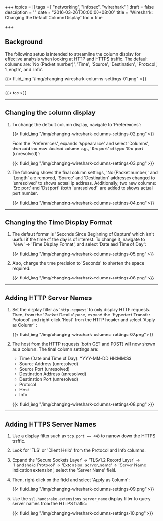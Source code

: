 +++
topics = []
tags = [ "networking", "infosec", "wireshark" ]
draft = false
description = ""
date = "2016-03-26T00:00:00+08:00"
title = "Wireshark: Changing the Default Column Display"
toc = true

+++

## Background

The following setup is intended to streamline the column display for effective analysis when looking at HTTP and HTTPS traffic. The default columns are: 'No (Packet number)', 'Time', 'Source', 'Destination', 'Protocol', 'Length', and 'Info'.

{{< fluid_img "/img/changing-wireshark-columns-settings-01.png" >}}


---
{{< toc >}}


---
## Changing the column display

1. To change the default column display, navigate to 'Preferences':

    {{< fluid_img "/img/changing-wireshark-columns-settings-02.png" >}}

    From the 'Preferences', expands 'Appearance' and select 'Columns', then add the new desired column e.g., 'Src port' of type 'Src port (unresolved)':

    {{< fluid_img "/img/changing-wireshark-columns-settings-03.png" >}}

2. The following shows the final column settings, 'No (Packet number)' and 'Length' are removed, 'Source' and 'Destination' addresses changed to 'unresolved' to shows actual ip address. Additionally, two new columns: 'Src port' and 'Dst port' (both 'unresolved') are added to shows actual port number.

    {{< fluid_img "/img/changing-wireshark-columns-settings-04.png" >}}


---
## Changing the Time Display Format

1. The default format is 'Seconds Since Beginning of Capture' which isn't useful if the time of the day is of interest. To change it, navigate to 'View' &rarr; 'Time Display Format', and select  'Date and Time of Day':

    {{< fluid_img "/img/changing-wireshark-columns-settings-05.png" >}}

2. Also, change the time precision to 'Seconds' to shorten the space required:

    {{< fluid_img "/img/changing-wireshark-columns-settings-06.png" >}}


---  
## Adding HTTP Server Names

1. Set the display filter as &apos;`http.request`&apos; to only display HTTP requests. Then, from the 'Packet Details' pane, expand the 'Hypertext Transfer Protocol' and right-click 'Host' from the HTTP header and select 'Apply as Column' :

    {{< fluid_img "/img/changing-wireshark-columns-settings-07.png" >}}

2. The host from the HTTP requests (both GET and POST) will now shown as a column. The final column settings are:

    * Time (Date and Time of Day): YYYY-MM-DD HH:MM:SS
    * Source Address (unresolved)
    * Source Port (unresolved)
    * Destination Address (unresolved)
    * Destination Port (unresolved)
    * Protocol
    * Host
    * Info

    {{< fluid_img "/img/changing-wireshark-columns-settings-08.png" >}}


---
## Adding HTTPS Server Names

1. Use a display filter such as `tcp.port == 443` to narrow down the HTTPS traffic.

2. Look for 'TLS' or 'Client Hello' from the Protocol and Info columns.

3. Expand the 'Secure Sockets Layer' &rarr; 'TLSv1.2 Record Layer' &rarr; 'Handshake Protocol' &rarr; 'Extension: server_name' &rarr; 'Server Name Indication extension', select the 'Server Name' field.

4. Then, right-click on the field and select 'Apply as Column':

    {{< fluid_img "/img/changing-wireshark-columns-settings-09.png" >}}

5. Use the `ssl.handshake.extensions_server_name` display filter to query server names from the HTTPS traffic:

    {{< fluid_img "/img/changing-wireshark-columns-settings-10.png" >}}
